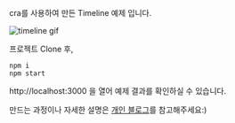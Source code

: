 
cra를 사용하여 만든 Timeline 예제 입니다.


![timeline gif](https://blog.kakaocdn.net/dn/uDhpC/btrg9jqa1zg/kcrdVFtDol7eHs9OSKHkd1/img.gif)


프로젝트 Clone 후,

```
npm i
npm start
```

http://localhost:3000 을 열어 예제 결과를 확인하실 수 있습니다.

만드는 과정이나 자세한 설명은 [개인 블로그](https://leego.tistory.com/entry/React%EB%A1%9C-%ED%83%80%EC%9E%84%EB%9D%BC%EC%9D%B8-%EB%A7%8C%EB%93%A4%EA%B8%B0-%EB%8D%94%EB%B3%B4%EA%B8%B0-%EB%B2%84%ED%8A%BC)를 참고해주세요:)